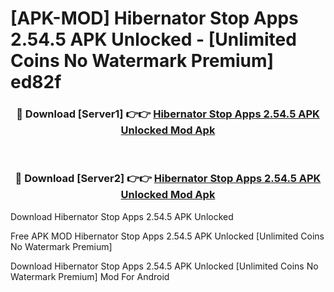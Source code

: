 # [APK-MOD] Hibernator  Stop Apps 2.54.5 APK Unlocked - [Unlimited Coins No Watermark Premium] ed82f



<div align="center">
<h3>🔴 Download [Server1] 👉👉 <a href="https://momento.my/?title=Hibernator__Stop_Apps_2.54.5_APK_Unlocked">Hibernator  Stop Apps 2.54.5 APK Unlocked Mod Apk</a></h3><br>

<h3>🔴 Download [Server2] 👉👉 <a href="https://momento.my/?title=Hibernator__Stop_Apps_2.54.5_APK_Unlocked">Hibernator  Stop Apps 2.54.5 APK Unlocked Mod Apk</a></h3>
</div>



Download Hibernator  Stop Apps 2.54.5 APK Unlocked 

Free APK MOD Hibernator  Stop Apps 2.54.5 APK Unlocked [Unlimited Coins No Watermark Premium]

Download Hibernator  Stop Apps 2.54.5 APK Unlocked [Unlimited Coins No Watermark Premium] Mod For Android

